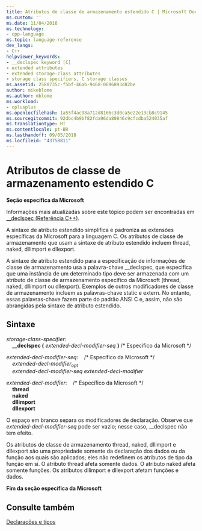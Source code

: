 ```yaml
---
title: Atributos de classe de armazenamento estendido C | Microsoft Docs
ms.custom: ''
ms.date: 11/04/2016
ms.technology:
- cpp-language
ms.topic: language-reference
dev_langs:
- C++
helpviewer_keywords:
- __declspec keyword [C]
- extended attributes
- extended storage-class attributes
- storage class specifiers, C storage classes
ms.assetid: 2580735c-f5bf-46ab-9468-0696893d82be
author: mikeblome
ms.author: mblome
ms.workload:
- cplusplus
ms.openlocfilehash: 1a55f4ac98a712d8166c3d0ca5e22e13cb8c9145
ms.sourcegitcommit: 92dbc4b9bf82fda96da80846c9cfcdba524035af
ms.translationtype: HT
ms.contentlocale: pt-BR
ms.lasthandoff: 09/05/2018
ms.locfileid: "43758811"
---
```

# <a name="c-extended-storage-class-attributes"></a>Atributos de classe de armazenamento estendido C
**Seção específica da Microsoft**  
  
Informações mais atualizadas sobre este tópico podem ser encontradas em [__declspec (Referência C++)](../cpp/declspec.md).  
  
A sintaxe de atributo estendido simplifica e padroniza as extensões específicas da Microsoft para a linguagem C. Os atributos de classe de armazenamento que usam a sintaxe de atributo estendido incluem thread, naked, dllimport e dllexport.  
  
A sintaxe de atributo estendido para a especificação de informações de classe de armazenamento usa a palavra-chave __declspec, que especifica que uma instância de um determinado tipo deve ser armazenada com um atributo de classe de armazenamento específico da Microsoft (thread, naked, dllimport ou dllexport). Exemplos de outros modificadores de classe de armazenamento incluem as palavras-chave static e extern. No entanto, essas palavras-chave fazem parte do padrão ANSI C e, assim, não são abrangidas pela sintaxe de atributo estendido.  
  
## <a name="syntax"></a>Sintaxe

*storage-class-specifier*:<br/>
&nbsp;&nbsp;&nbsp;&nbsp;**__declspec (** *extended-decl-modifier-seq* **)** /\* Específico da Microsoft \*/

*extended-decl-modifier-seq*:&nbsp;&nbsp;&nbsp;&nbsp;/\* Específico da Microsoft \*/<br/>
&nbsp;&nbsp;&nbsp;&nbsp;*extended-decl-modifier*<sub>opt</sub><br/>
&nbsp;&nbsp;&nbsp;&nbsp;*extended-decl-modifier-seq* *extended-decl-modifier*

*extended-decl-modifier*:&nbsp;&nbsp;&nbsp;&nbsp;/\* Específico da Microsoft \*/<br/>
&nbsp;&nbsp;&nbsp;&nbsp;**thread**<br/>
&nbsp;&nbsp;&nbsp;&nbsp;**naked**<br/>
&nbsp;&nbsp;&nbsp;&nbsp;**dllimport**<br/>
&nbsp;&nbsp;&nbsp;&nbsp;**dllexport**

O espaço em branco separa os modificadores de declaração. Observe que *extended-decl-modifier-seq* pode ser vazio; nesse caso, __declspec não tem efeito.
  
Os atributos de classe de armazenamento thread, naked, dllimport e dllexport são uma propriedade somente da declaração dos dados ou da função aos quais são aplicados; eles não redefinem os atributos de tipo da função em si. O atributo thread afeta somente dados. O atributo naked afeta somente funções. Os atributos dllimport e dllexport afetam funções e dados.  
  
**Fim da seção específica da Microsoft**  
  
## <a name="see-also"></a>Consulte também  
[Declarações e tipos](../c-language/declarations-and-types.md)